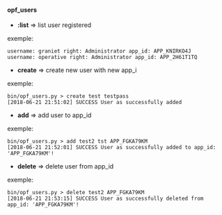 #### opf_users

+ **:list**  =>  list user registered

exemple:

```
username: graniet right: Administrator app_id: APP_KNIRKO4J
username: operative right: Administrator app_id: APP_2H61T1TQ
```

+ **create** => create new user with new app_i

exemple:
```
bin/opf_users.py > create test testpass
[2018-06-21 21:51:02] SUCCESS User as successfully added
```

+ **add** => add user to app_id

exemple:

```
bin/opf_users.py > add test2 tst APP_FGKA79KM
[2018-06-21 21:52:01] SUCCESS User as successfully added to app_id: 'APP_FGKA79KM'!
```

+ **delete** => delete user from app_id

exemple:

```
bin/opf_users.py > delete test2 APP_FGKA79KM
[2018-06-21 21:53:15] SUCCESS User as successfully deleted from app_id: 'APP_FGKA79KM'!
```

